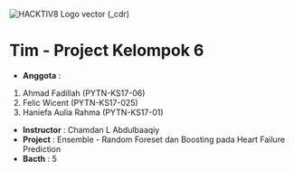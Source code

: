 ![HACKTIV8 Logo vector (_cdr)](https://github.com/AhmadFadillah12/PYTN_KampusMerdeka_fp1_AhmadFadillah/assets/77627326/66c5fe26-d160-401e-8a73-449d3790f244)

# Tim - Project Kelompok 6

- **Anggota** :
1. Ahmad Fadillah (PYTN-KS17-06)
2. Felic Wicent (PYTN-KS17-025)
3. Haniefa Aulia Rahma (PYTN-KS17-01)
- **Instructor** : Chamdan L Abdulbaaqiy
- **Project**    : Ensemble - Random Foreset dan Boosting pada Heart Failure Prediction
- **Bacth**    : 5

